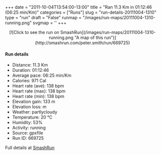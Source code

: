 +++
date = "2011-10-04T13:54:00-13:00"
title = "Ran 11.3 Km in 01:12:46 (06:25 min/Km)"
categories = ["Runs"]
slug = "run-details-20111004-1310"
type = "run"
draft = "False"
runmap = "/images/run-maps/20111004-1310-running.png"
svgmap = '<polyline points="5 67, 7 63, 15 64, 37 37, 62 17, 66 19, 66 29, 72 35, 82 52, 70 64, 71 77, 80 83, 91 78, 98 67, 96 59, 99 64, 97 71, 99 70, 97 59, 99 66, 95 75, 99 67, 95 59, 99 64, 96 74, 99 67, 98 62, 98 66, 95 74, 98 63, 92 62, 89 64, 100 62, 89 66, 93 77, 100 65, 97 62, 96 61, 99 66, 95 76, 99 66, 97 62, 98 68, 93 77, 82 84, 76 82, 70 75, 73 59, 76 56, 82 54, 82 53, 75 43, 73 34, 68 32, 59 17, 29 47, 1 46, 0 49, 1 52, 4 56, 7 57, 4 67">'
+++



<!--more-->

<center>
[![Click to see the run on SmashRun](/images/run-maps/20111004-1310-running.png "A map of this run")](http://smashrun.com/peter.smith/run/669725)
</center>

#### Run details

* Distance: 11.3 Km
* Duration: 01:12:46
* Average pace: 06:25 min/Km
* Calories: 971 Cal
* Heart rate (ave): 138 bpm
* Heart rate (max): 138 bpm
* Heart rate (min): 138 bpm
* Elevation gain: 133 m
* Elevation loss:  m
* Weather: partlycloudy
* Temperature: 20 &deg;C
* Humidity: 53%
* Activity: running
* Source: gpxfile
* Run ID: 669725

Full details at [SmashRun](http://smashrun.com/peter.smith/run/669725)